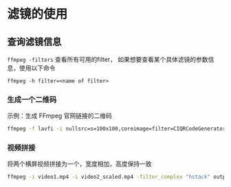 # 滤镜的使用

## 查询滤镜信息

``ffmpeg -filters`` 查看所有可用的filter， 如果想要查看某个具体滤镜的参数信息，使用以下命令
```Shell
ffmpeg -h filter=<name of filter>
```


### 生成一个二维码

示例：生成 FFmpeg 官网链接的二维码
```bash
ffmpeg -f lavfi -i nullsrc=s=100x100,coreimage=filter=CIQRCodeGenerator@inputMessage=https\\\\\://FFmpeg.org/@inputCorrectionLevel=H -frames:v 1 QRCode.png
```

### 视频拼接

将两个横屏视频拼接为一个，宽度相加，高度保持一致
```bash
ffmpeg -i video1.mp4 -i video2_scaled.mp4 -filter_complex "hstack" output.mp4
```